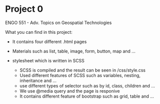 # Project 0

ENGO 551 - Adv. Topics on Geospatial Technologies

What you can find in this project:

* It contains four different .html pages

* Materials such as list, table, image, form, button, map and ...

* stylesheet which is written in SCSS
  * SCSS is compiled and the result can be seen in /css/style.css
  * Used different features of SCSS such as variables, nesting, inheritance and ...
  * use different types of selector such as by id, class, children and ...
  * We use @media query and the page is responive
  * It contains different feature of bootstrap such as grid, table and ...
